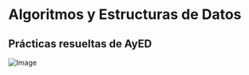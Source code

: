 # Algoritmos y Estructuras de Datos
## Prácticas resueltas de AyED
![Image](https://github.com/user-attachments/assets/41fd0012-6406-4052-82af-0693a61be869)
